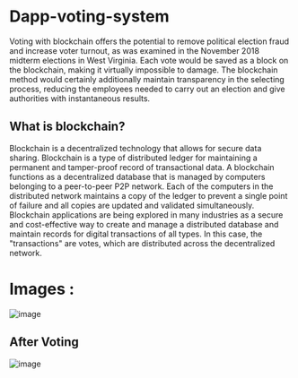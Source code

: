 # Dapp-voting-system

Voting with blockchain offers the potential to remove political election fraud and increase voter turnout, as was examined in the November 2018 midterm elections in West Virginia. Each vote would be saved as a block on the blockchain, making it virtually impossible to damage. The blockchain method would certainly additionally maintain transparency in the selecting process, reducing the employees needed to carry out an election and give authorities with instantaneous results.


## What is blockchain?
Blockchain is a decentralized technology that allows for secure data sharing. Blockchain is a type of distributed ledger for maintaining a permanent and tamper-proof record of transactional data. A blockchain functions as a decentralized database that is managed by computers belonging to a peer-to-peer P2P network. Each of the computers in the distributed network maintains a copy of the ledger to prevent a single point of failure and all copies are updated and validated simultaneously. Blockchain applications are being explored in many industries as a secure and cost-effective way to create and manage a distributed database and maintain records for digital transactions of all types. In this case, the "transactions" are votes, which are distributed across the decentralized network.


# Images :

![image](https://user-images.githubusercontent.com/58622363/126325566-85567808-0c7c-4835-a894-4b92bceddd56.png)


## After Voting

![image](https://user-images.githubusercontent.com/58622363/126325644-815c0255-9442-4d11-a229-734ee75660ec.png)

